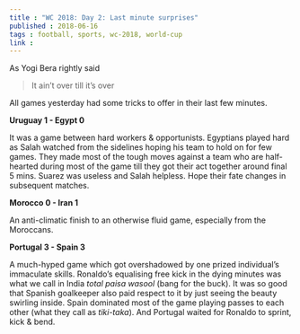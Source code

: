 ```yaml
---
title : "WC 2018: Day 2: Last minute surprises"
published : 2018-06-16
tags : football, sports, wc-2018, world-cup
link :
---
```


As Yogi Bera rightly said

> It ain’t over till it’s over

All games yesterday had some tricks to offer in their last few minutes.

**Uruguay 1 - Egypt 0**

It was a game between hard workers & opportunists. Egyptians played hard as Salah watched from the sidelines hoping his team to hold on for few games. They made most of the tough moves against a team who are half-hearted during most of the game till they got their act together around final 5 mins. Suarez was useless and Salah helpless. Hope their fate changes in subsequent matches.

**Morocco 0 - Iran 1**

An anti-climatic finish to an otherwise fluid game, especially from the Moroccans.

**Portugal 3 - Spain 3**

A much-hyped game which got overshadowed by one prized individual’s immaculate skills. Ronaldo’s equalising free kick in the dying minutes was what we call in India *total paisa wasool* (bang for the buck). It was so good that Spanish goalkeeper also paid respect to it by just seeing the beauty swirling inside. Spain dominated most of the game playing passes to each other (what they call as *tiki-taka*).  And Portugal waited for Ronaldo to sprint, kick & bend.
